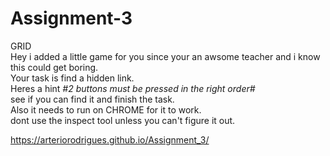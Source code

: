 # Assignment-3
GRID </br>
Hey i added a little game for you since your an awsome teacher and i know this could get boring.</br>
Your task is find a hidden link.</br>
Heres a hint *#2 buttons must be pressed in the right order#*</br>
see if you can find it and finish the task.</br>
Also it needs to run on CHROME for it to work.</br>
dont use the inspect tool unless you can't figure it out.</br>

https://arteriorodrigues.github.io/Assignment_3/
